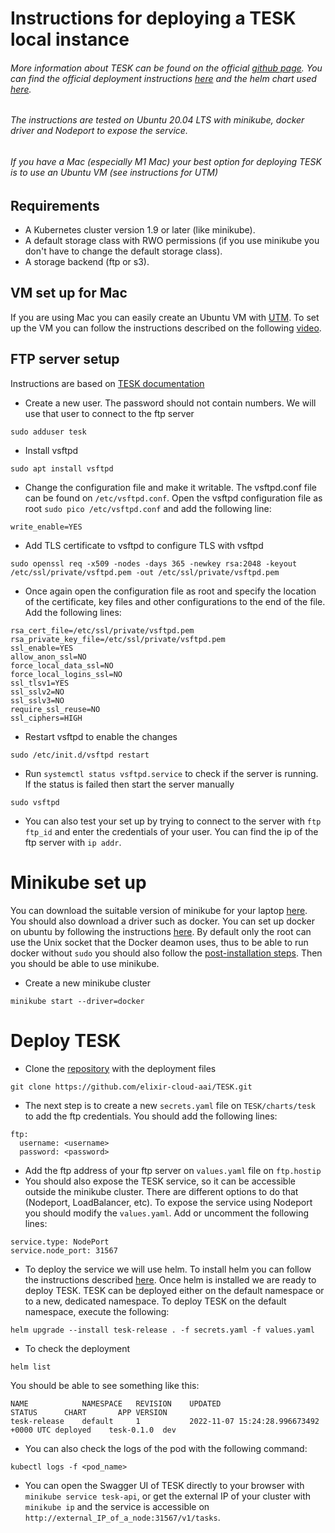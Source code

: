 # Instructions for deploying a TESK local instance

###### More information about TESK can be found on the official [github page](https://github.com/elixir-cloud-aai/TESK). You can find the official deployment instructions [here](https://github.com/elixir-cloud-aai/TESK/blob/master/documentation/deployment_new.md) and the helm chart used [here](https://github.com/elixir-cloud-aai/TESK/tree/master/charts/tesk).
###### The instructions are tested on Ubuntu 20.04 LTS with minikube, docker driver and Nodeport to expose the service.
###### If you have a Mac (especially M1 Mac) your best option for deploying TESK is to use an Ubuntu VM (see instructions for UTM)

## Requirements
- A Kubernetes cluster version 1.9 or later (like minikube). 
- A default storage class with RWO permissions (if you use minikube you don't have to change the default storage class).
- A storage backend (ftp or s3).

## VM set up for Mac
If you are using Mac you can easily create an Ubuntu VM with [UTM](https://mac.getutm.app). To set up the VM you can follow the instructions described on the following [video](https://www.youtube.com/watch?v=MVLbb1aMk24).

## FTP server setup
Instructions are based on [TESK documentation](https://github.com/elixir-cloud-aai/TESK/blob/master/documentation/local_ftp.md)
- Create a new user. The password should not contain numbers. We will use that user to connect to the ftp server
```
sudo adduser tesk
```
- Install vsftpd
```
sudo apt install vsftpd
```
- Change the configuration file and make it writable. The vsftpd.conf file can be found on  ``` /etc/vsftpd.conf ```. Open the vsftpd configuration file as root ```sudo pico /etc/vsftpd.conf``` and add the following line:
```
write_enable=YES
```
- Add TLS certificate to vsftpd to configure TLS with vsftpd
```
sudo openssl req -x509 -nodes -days 365 -newkey rsa:2048 -keyout /etc/ssl/private/vsftpd.pem -out /etc/ssl/private/vsftpd.pem
```
- Once again open the configuration file as root and specify the location of the certificate, key files and other configurations to the end of the file. Add the following lines:
```
rsa_cert_file=/etc/ssl/private/vsftpd.pem
rsa_private_key_file=/etc/ssl/private/vsftpd.pem
ssl_enable=YES
allow_anon_ssl=NO
force_local_data_ssl=NO
force_local_logins_ssl=NO
ssl_tlsv1=YES
ssl_sslv2=NO
ssl_sslv3=NO
require_ssl_reuse=NO
ssl_ciphers=HIGH

```
- Restart vsftpd to enable the changes
```
sudo /etc/init.d/vsftpd restart
```
- Run ```systemctl status vsftpd.service``` to check if the server is running. If the status is failed then start the server manually
```
sudo vsftpd
```
- You can also test your set up by trying to connect to the server with ```ftp ftp_id``` and enter the credentials of your user. You can find the ip of the ftp server with ```ip addr```.

# Minikube set up
You can download the suitable version of minikube for your laptop [here](https://minikube.sigs.k8s.io/docs/start/). You should also download a driver such as docker. You can set up docker on ubuntu by following the instructions [here](https://docs.docker.com/engine/install/ubuntu/). By default only the root can use the Unix socket that the Docker deamon uses, thus to be able to run docker without ```sudo``` you should also follow the [post-installation steps](https://docs.docker.com/engine/install/linux-postinstall/). Then you should be able to use minikube.
- Create a new minikube cluster
```
minikube start --driver=docker
```
# Deploy TESK
- Clone the [repository](https://github.com/elixir-cloud-aai/TESK) with the deployment files
```
git clone https://github.com/elixir-cloud-aai/TESK.git
```
- The next step is to create a new ```secrets.yaml``` file on ```TESK/charts/tesk``` to add the ftp credentials. You should add the following lines:
```
ftp:
  username: <username>
  password: <password>

```
- Add the ftp address of your ftp server on ```values.yaml``` file on ```ftp.hostip```
- You should also expose the TESK service, so it can be accessible outside the minikube cluster. There are different options to do that (Nodeport, LoadBalancer, etc). To expose the service using Nodeport you should modify the ```values.yaml```. Add or uncomment the following lines:
```
service.type: NodePort
service.node_port: 31567
``` 
- To deploy the service we will use helm. To install helm you can follow the instructions described [here](https://helm.sh/docs/intro/install/). Once helm is installed we are ready to deploy TESK. TESK can be deployed either on the default namespace or to a new, dedicated namespace. To deploy TESK on the default namespace, execute the following:
```
helm upgrade --install tesk-release . -f secrets.yaml -f values.yaml
```
- To check the deployment
```
helm list
```
You should be able to see something like this:
```
NAME        	NAMESPACE	REVISION	UPDATED                                	STATUS  	CHART     	APP VERSION
tesk-release	default  	1       	2022-11-07 15:24:28.996673492 +0000 UTC	deployed	tesk-0.1.0	dev  
```
- You can also check the logs of the pod with the following command:
```
kubectl logs -f <pod_name>
```
- You can open the Swagger UI of TESK directly to your browser with ```minikube service tesk-api```, or get the external IP of your cluster with ```minikube ip``` and the service is accessible on ```http://external_IP_of_a_node:31567/v1/tasks```.

